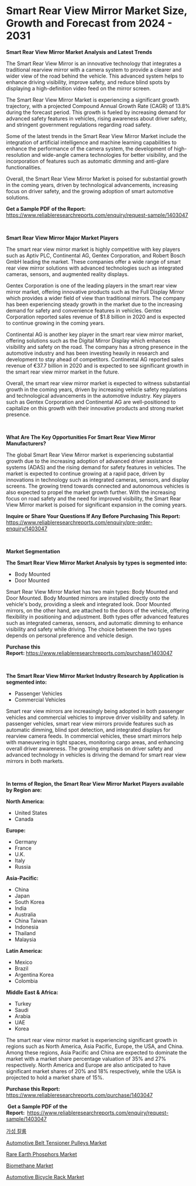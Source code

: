 <p><h1>Smart Rear View Mirror Market Size, Growth and Forecast from 2024 - 2031</h1></p><p><strong>Smart Rear View Mirror Market Analysis and Latest Trends</strong></p>
<p><p>The Smart Rear View Mirror is an innovative technology that integrates a traditional rearview mirror with a camera system to provide a clearer and wider view of the road behind the vehicle. This advanced system helps to enhance driving visibility, improve safety, and reduce blind spots by displaying a high-definition video feed on the mirror screen.</p><p>The Smart Rear View Mirror Market is experiencing a significant growth trajectory, with a projected Compound Annual Growth Rate (CAGR) of 13.8% during the forecast period. This growth is fueled by increasing demand for advanced safety features in vehicles, rising awareness about driver safety, and stringent government regulations regarding road safety.</p><p>Some of the latest trends in the Smart Rear View Mirror Market include the integration of artificial intelligence and machine learning capabilities to enhance the performance of the camera system, the development of high-resolution and wide-angle camera technologies for better visibility, and the incorporation of features such as automatic dimming and anti-glare functionalities.</p><p>Overall, the Smart Rear View Mirror Market is poised for substantial growth in the coming years, driven by technological advancements, increasing focus on driver safety, and the growing adoption of smart automotive solutions.</p></p>
<p><strong>Get a Sample PDF of the Report:&nbsp;</strong> <a href="https://www.reliableresearchreports.com/enquiry/request-sample/1403047">https://www.reliableresearchreports.com/enquiry/request-sample/1403047</a></p>
<p>&nbsp;</p>
<p><strong>Smart Rear View Mirror Major Market Players</strong></p>
<p><p>The smart rear view mirror market is highly competitive with key players such as Aptiv PLC, Continental AG, Gentex Corporation, and Robert Bosch GmbH leading the market. These companies offer a wide range of smart rear view mirror solutions with advanced technologies such as integrated cameras, sensors, and augmented reality displays.</p><p>Gentex Corporation is one of the leading players in the smart rear view mirror market, offering innovative products such as the Full Display Mirror which provides a wider field of view than traditional mirrors. The company has been experiencing steady growth in the market due to the increasing demand for safety and convenience features in vehicles. Gentex Corporation reported sales revenue of $1.8 billion in 2020 and is expected to continue growing in the coming years.</p><p>Continental AG is another key player in the smart rear view mirror market, offering solutions such as the Digital Mirror Display which enhances visibility and safety on the road. The company has a strong presence in the automotive industry and has been investing heavily in research and development to stay ahead of competitors. Continental AG reported sales revenue of €37.7 billion in 2020 and is expected to see significant growth in the smart rear view mirror market in the future.</p><p>Overall, the smart rear view mirror market is expected to witness substantial growth in the coming years, driven by increasing vehicle safety regulations and technological advancements in the automotive industry. Key players such as Gentex Corporation and Continental AG are well-positioned to capitalize on this growth with their innovative products and strong market presence.</p></p>
<p>&nbsp;</p>
<p><strong>What Are The Key Opportunities For Smart Rear View Mirror Manufacturers?</strong></p>
<p><p>The global Smart Rear View Mirror market is experiencing substantial growth due to the increasing adoption of advanced driver assistance systems (ADAS) and the rising demand for safety features in vehicles. The market is expected to continue growing at a rapid pace, driven by innovations in technology such as integrated cameras, sensors, and display screens. The growing trend towards connected and autonomous vehicles is also expected to propel the market growth further. With the increasing focus on road safety and the need for improved visibility, the Smart Rear View Mirror market is poised for significant expansion in the coming years.</p></p>
<p><strong>Inquire or Share Your Questions If Any Before Purchasing This Report:</strong> <a href="https://www.reliableresearchreports.com/enquiry/pre-order-enquiry/1403047">https://www.reliableresearchreports.com/enquiry/pre-order-enquiry/1403047</a></p>
<p>&nbsp;</p>
<p><strong>Market Segmentation</strong></p>
<p><strong>The Smart Rear View Mirror Market Analysis by types is segmented into:</strong></p>
<p><ul><li>Body Mounted</li><li>Door Mounted</li></ul></p>
<p><p>Smart Rear View Mirror Market has two main types: Body Mounted and Door Mounted. Body Mounted mirrors are installed directly onto the vehicle's body, providing a sleek and integrated look. Door Mounted mirrors, on the other hand, are attached to the doors of the vehicle, offering flexibility in positioning and adjustment. Both types offer advanced features such as integrated cameras, sensors, and automatic dimming to enhance visibility and safety while driving. The choice between the two types depends on personal preference and vehicle design.</p></p>
<p><strong>Purchase this Report:&nbsp;</strong><a href="https://www.reliableresearchreports.com/purchase/1403047">https://www.reliableresearchreports.com/purchase/1403047</a></p>
<p>&nbsp;</p>
<p><strong>The Smart Rear View Mirror Market Industry Research by Application is segmented into:</strong></p>
<p><ul><li>Passenger Vehicles</li><li>Commercial Vehicles</li></ul></p>
<p><p>Smart rear view mirrors are increasingly being adopted in both passenger vehicles and commercial vehicles to improve driver visibility and safety. In passenger vehicles, smart rear view mirrors provide features such as automatic dimming, blind spot detection, and integrated displays for rearview camera feeds. In commercial vehicles, these smart mirrors help with maneuvering in tight spaces, monitoring cargo areas, and enhancing overall driver awareness. The growing emphasis on driver safety and advanced technology in vehicles is driving the demand for smart rear view mirrors in both markets.</p></p>
<p>&nbsp;</p>
<p><strong>In terms of Region, the Smart Rear View Mirror Market Players available by Region are:</strong></p>
<p>
    <p> <strong> North America: </strong>
        <ul>
            <li>United States</li>
            <li>Canada</li>
        </ul>
        </p> 
    <p> <strong> Europe: </strong>
        <ul>
            <li>Germany</li>
            <li>France</li>
            <li>U.K.</li>
            <li>Italy</li>
            <li>Russia</li>
        </ul>
        </p> 
    <p> <strong> Asia-Pacific: </strong>
        <ul>
            <li>China</li>
            <li>Japan</li>
            <li>South Korea</li>
            <li>India</li>
            <li>Australia</li>
            <li>China Taiwan</li>
            <li>Indonesia</li>
            <li>Thailand</li>
            <li>Malaysia</li>
        </ul>
        </p> 
    <p> <strong> Latin America: </strong>
        <ul>
            <li>Mexico</li>
            <li>Brazil</li>
            <li>Argentina Korea</li>
            <li>Colombia</li>
        </ul>
        </p> 
    <p> <strong> Middle East & Africa: </strong>
        <ul>
            <li>Turkey</li>
            <li>Saudi</li>
            <li>Arabia</li>
            <li>UAE</li>
            <li>Korea</li>
        </ul>
    </p>
    </p>
<p><p>The smart rear view mirror market is experiencing significant growth in regions such as North America, Asia Pacific, Europe, the USA, and China. Among these regions, Asia Pacific and China are expected to dominate the market with a market share percentage valuation of 35% and 27% respectively. North America and Europe are also anticipated to have significant market shares of 20% and 18% respectively, while the USA is projected to hold a market share of 15%.</p></p>
<p><strong>Purchase this Report: </strong><a href="https://www.reliableresearchreports.com/purchase/1403047">https://www.reliableresearchreports.com/purchase/1403047</a></p>
<p>&nbsp;<strong>Get a Sample PDF of the Report:&nbsp;&nbsp;</strong><a href="https://www.reliableresearchreports.com/enquiry/request-sample/1403047">https://www.reliableresearchreports.com/enquiry/request-sample/1403047</a></p>
<p><strong></strong></p>
<p><p><a href="https://medium.com/@ivatkmkqnybaev9/%EC%B9%BC%EB%A5%A9-%EC%A7%88%EC%82%B0-%EC%8B%9C%EC%9E%A5-%EC%8B%9C%EC%9E%A5-cagr-%EC%8B%9C%EC%9E%A5-%EB%8F%99%ED%96%A5-%EB%B0%8F-%EC%84%B1%EC%9E%A5-%EC%A0%84%EB%9E%B5%EC%97%90-%EB%8C%80%ED%95%9C-%ED%86%B5%EC%B0%B0%EB%A0%A5-3e66c2ecfbb8">가성 칼륨</a></p><p><a href="https://view.publitas.com/reportprime-1/decoding-the-automotive-belt-tensioner-pulleys-market-a-deep-dive-into-the-latest-market-trends-market-segmentation-and-competitive-analysis/">Automotive Belt Tensioner Pulleys Market</a></p><p><a href="https://extreme-scabiosa-c81.notion.site/Rare-Earth-Phosphors-Market-Growth-Market-Trends-COVID-19-Impact-and-Forecasts-for-period-from-20-868892061e5a4008939c2a967d8cad28">Rare Earth Phosphors Market</a></p><p><a href="https://metal-farmhouse-e95.notion.site/Biomethane-Market-Size-and-Examines-its-Market-Scope-with-a-Primary-Focus-on-Growth-Opportunities--61380640179a4941aceeaf86fef53864">Biomethane Market</a></p><p><a href="https://view.publitas.com/reportprime-1/automotive-bicycle-rack-market-furnish-information-about-market-size-market-share-market-dynamics-and-projections-spanning-from-2024-to-2031/">Automotive Bicycle Rack Market</a></p></p>